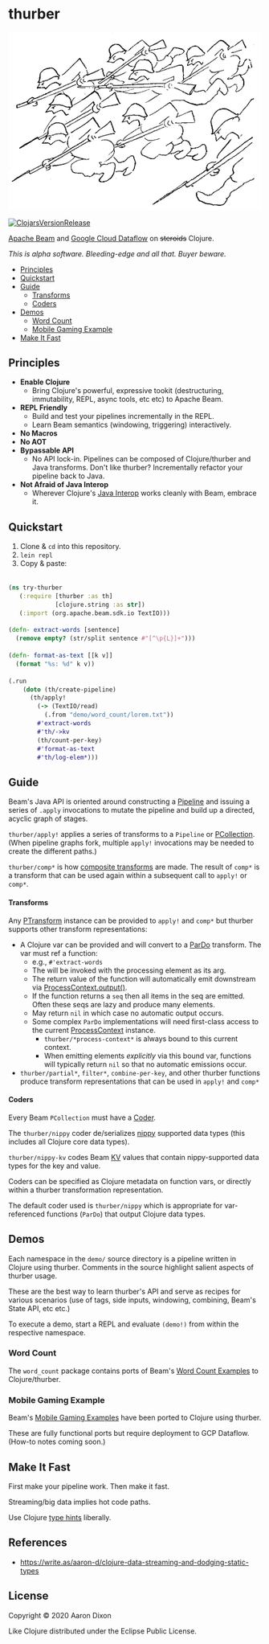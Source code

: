 # thurber

![thurber](img/thurber.png)

[![ClojarsVersionRelease](https://img.shields.io/clojars/v/com.github.atdixon/thurber)](https://clojars.org/com.github.atdixon/thurber)

[Apache Beam](https://beam.apache.org/) and 
[Google Cloud Dataflow](https://beam.apache.org/get-started/downloads/) on
~~steroids~~ Clojure.

_This is alpha software. Bleeding-edge and all that. Buyer beware._

* [Principles](#principles)
* [Quickstart](#quickstart)
* [Guide](#guide)
    * [Transforms](#transforms)
    * [Coders](#coders)
* [Demos](#demos)
    * [Word Count](#word-count)
    * [Mobile Gaming Example](#mobile-gaming-example)
* [Make It Fast](#make-it-fast)

## Principles

* **Enable Clojure**
    * Bring Clojure's powerful, expressive tookit (destructuring,
      immutability, REPL, async tools, etc etc) to Apache Beam.
* **REPL Friendly**
    * Build and test your pipelines incrementally in the REPL. 
    * Learn Beam semantics (windowing, triggering) interactively. 
* **No Macros**
* **No AOT**
* **Bypassable API**
    * No API lock-in. Pipelines can be composed of Clojure/thurber and Java 
      transforms. Don't like thurber? Incrementally refactor your pipeline
      back to Java.
* **Not Afraid of Java Interop**
    * Wherever Clojure's [Java Interop](https://clojure.org/reference/java_interop) works 
      cleanly with Beam, embrace it.

## Quickstart

1. Clone &amp; `cd` into this repository.
2. `lein repl`
3. Copy &amp; paste:

```clojure

(ns try-thurber
   (:require [thurber :as th]
             [clojure.string :as str])
   (:import (org.apache.beam.sdk.io TextIO)))

(defn- extract-words [sentence]
  (remove empty? (str/split sentence #"[^\p{L}]+")))

(defn- format-as-text [[k v]]
  (format "%s: %d" k v))

(.run
    (doto (th/create-pipeline)
      (th/apply!
        (-> (TextIO/read)
          (.from "demo/word_count/lorem.txt"))
        #'extract-words
        #'th/->kv
        (th/count-per-key)
        #'format-as-text
        #'th/log-elem*)))

```

## Guide

Beam's Java API is oriented around constructing a [Pipeline](https://beam.apache.org/releases/javadoc/current/org/apache/beam/sdk/Pipeline.html)
and issuing a series of `.apply` invocations to mutate the pipeline and build up a directed, acyclic graph of stages.

`thurber/apply!` applies a series of transforms 
to a `Pipeline` or [PCollection](https://beam.apache.org/releases/javadoc/current/org/apache/beam/sdk/values/PCollection.html). 
(When pipeline graphs fork, multiple `apply!` invocations may be needed to create the different paths.)

`thurber/comp*` is how [composite transforms](https://beam.apache.org/documentation/programming-guide/#composite-transforms)
are made. The result of `comp*` is a transform that can be used again within a subsequent call to `apply!` or `comp*`.

#### Transforms

Any [PTransform](https://beam.apache.org/releases/javadoc/current/org/apache/beam/sdk/transforms/PTransform.html) 
instance can be provided to `apply!` and `comp*` but thurber supports other transform representations:

* A Clojure var can be provided and will convert to a 
  [ParDo](https://beam.apache.org/releases/javadoc/current/org/apache/beam/sdk/transforms/ParDo.html) 
  transform. The var must ref a function:
    * e.g., `#'extract-words`
    * The will be invoked with the processing element as its arg.
    * The return value of the function will automatically emit downstream via 
  [ProcessContext.output()](https://beam.apache.org/releases/javadoc/current/org/apache/beam/sdk/transforms/DoFn.WindowedContext.html#output-OutputT-).
    * If the function returns a `seq` then all items in the seq are emitted. Often these seqs are lazy and produce
  many elements.
    * May return `nil` in which case no automatic output occurs.
    * Some complex `ParDo` implementations will need first-class access to the current 
      [ProcessContext](https://beam.apache.org/releases/javadoc/current/org/apache/beam/sdk/transforms/DoFn.WindowedContext.html)
      instance.
        * `thurber/*process-context*` is always bound to this current context.
        * When emitting elements _explicitly_ via this bound var, functions will typically return `nil`
          so that no automatic emissions occur.
* `thurber/partial*`, `filter*`, `combine-per-key`, and other thurber functions produce transform 
  representations that can be used in `apply!` and `comp*`

#### Coders

Every Beam `PCollection` must have a
[Coder](https://beam.apache.org/releases/javadoc/current/org/apache/beam/sdk/coders/Coder.html).

The `thurber/nippy` coder de/serializes [nippy](https://github.com/ptaoussanis/nippy) supported data types 
(this includes all Clojure core data types).

`thurber/nippy-kv` codes Beam 
[KV](https://beam.apache.org/releases/javadoc/current/org/apache/beam/sdk/values/KV.html)
values that contain nippy-supported data types for the key and value.

Coders can be specified as Clojure metadata on function vars, or directly 
within a thurber transformation representation.

The default coder used is `thurber/nippy` which is appropriate for var-referenced
functions (`ParDo`) that output Clojure data types.

## Demos

Each namespace in the `demo/` source directory is a pipeline written in Clojure
using thurber. Comments in the source highlight salient aspects of thurber usage.

These are the best way to learn thurber's API and serve as recipes for
various scenarios (use of tags, side inputs, windowing, combining,
Beam's State API, etc etc.)

To execute a demo, start a REPL and evaluate `(demo!)` from within the respective namespace.

### Word Count

The `word_count` package contains ports of Beam's
[Word Count Examples](https://beam.apache.org/get-started/wordcount-example/)
to Clojure/thurber.

### Mobile Gaming Example

Beam's [Mobile Gaming Examples](https://beam.apache.org/get-started/mobile-gaming-example/)
have been ported to Clojure using thurber.

These are fully functional ports but require deployment to GCP Dataflow. (How-to 
notes coming soon.)

## Make It Fast

First make your pipeline work. Then make it fast. 

Streaming/big data implies hot code paths.

Use Clojure [type hints](https://clojure.org/reference/java_interop#typehints) liberally.

## References

* https://write.as/aaron-d/clojure-data-streaming-and-dodging-static-types

## License
Copyright © 2020 Aaron Dixon

Like Clojure distributed under the Eclipse Public License.
